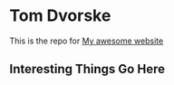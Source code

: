 # Tom Dvorske
This is the repo for [My awesome website](https://tomdvorske.github.io/tomdvorske/)

## Interesting Things Go Here
